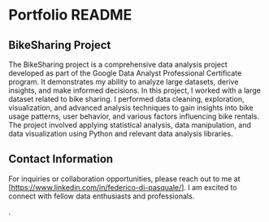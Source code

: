
# Portfolio README

## BikeSharing Project

The BikeSharing project is a comprehensive data analysis project developed as part of the Google Data Analyst Professional Certificate program. It demonstrates my ability to analyze large datasets, derive insights, and make informed decisions.
In this project, I worked with a large dataset related to bike sharing. I performed data cleaning, exploration, visualization, and advanced analysis techniques to gain insights into bike usage patterns, user behavior, and various factors influencing bike rentals. The project involved applying statistical analysis, data manipulation, and data visualization using Python and relevant data analysis libraries.

## Contact Information

For inquiries or collaboration opportunities, please reach out to me at [https://www.linkedin.com/in/federico-di-pasquale/]. I am excited to connect with fellow data enthusiasts and professionals.


.
